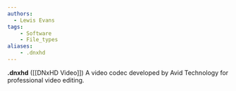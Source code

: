 ```yaml
---
authors:
  - Lewis Evans
tags:
    - Software
    - File_types
aliases:
    - .dnxhd
---
```

**.dnxhd** ([[DNxHD Video]]) A video codec developed by Avid Technology for professional video editing.
